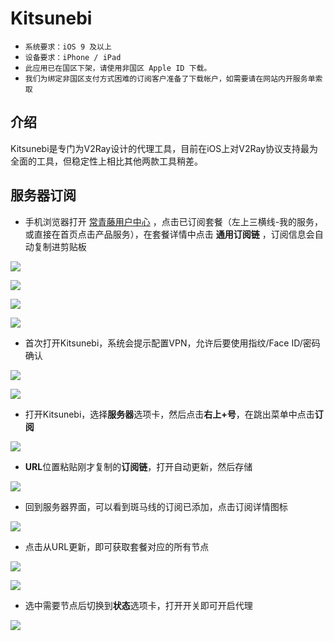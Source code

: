# Kitsunebi

* `系统要求：iOS 9 及以上`
* `设备要求：iPhone / iPad`
* `此应用已在国区下架，请使用非国区 Apple ID 下载。`
* `我们为绑定非国区支付方式困难的订阅客户准备了下载帐户，如需要请在网站内开服务单索取`

## 介绍    <a id="&#x83B7;&#x53D6;"></a>

Kitsunebi是专门为V2Ray设计的代理工具，目前在iOS上对V2Ray协议支持最为全面的工具，但稳定性上相比其他两款工具稍差。

## 服务器订阅

* 手机浏览器打开 [常青藤用户中心](https://ivynet.fun/clientarea.php) ，点击已订阅套餐（左上三横线-我的服务，或直接在首页点击产品服务），在套餐详情中点击 **通用订阅链** ，订阅信息会自动复制进剪贴板

![](../../.gitbook/assets/image-25.png)

![](../../.gitbook/assets/image-10.png)

![](../../.gitbook/assets/image-53.png)

![](../../.gitbook/assets/image-49%20%281%29.png)

* 首次打开Kitsunebi，系统会提示配置VPN，允许后要使用指纹/Face ID/密码 确认

![](../../.gitbook/assets/image-51.png)

![](../../.gitbook/assets/image-69.png)

* 打开Kitsunebi，选择**服务器**选项卡，然后点击**右上+号**，在跳出菜单中点击**订阅**

![](../../.gitbook/assets/image-48.png)

* **URL**位置粘贴刚才复制的**订阅链**，打开自动更新，然后存储

![](../../.gitbook/assets/image-31%20%281%29.png)

* 回到服务器界面，可以看到斑马线的订阅已添加，点击订阅详情图标

![](../../.gitbook/assets/image-38.png)

* 点击从URL更新，即可获取套餐对应的所有节点

![](../../.gitbook/assets/image-51%20%281%29.png)

![](../../.gitbook/assets/image-46.png)

* 选中需要节点后切换到**状态**选项卡，打开开关即可开启代理

![](../../.gitbook/assets/image-7.png)


